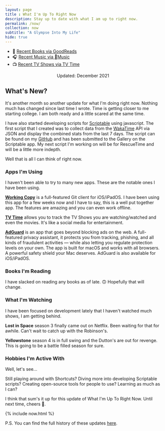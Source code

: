 ```yaml
--- 
layout: page
title : What I'm Up To Right Now
description: Stay up to date with what I am up to right now.
permalink: /now/
collection: now
subtitle: "A Glympse Into My Life" 
hide: true
---
```


- 📖 [Recent Books via GoodReads](https://www.goodreads.com/kylereddoch)
- 🎧 [Recent Music via Music](https://itunes.apple.com/profile/kylereddoch)
- 📺 [Recent TV Shows via TV Time](https://www.tvtime.com/en/kylereddoch)

<div style="width: 100%; text-align: center;">Updated: December 2021</div>

## What's New?

It's another month so another update for what I'm doing right now. Nothing much has changed since last time I wrote. Time is getting closer to me starting college. I am both ready and a little scared at the same time.

I have also started developing scripts for [Scriptable](https://scriptable.app) using javascript. The first script that I created was to collect data from the [WakaTime](https://wakatime.com) API via JSON and display the combined stats from the last 7 days. The script can be found on my [GitHub](https://github.com/kylereddoch/scriptable) and has been submitted to the Gallery on the Scriptable app. My next script I'm working on will be for RescueTime and will be a little more indepth.

Well that is all I can think of right now.

### Apps I'm Using

I haven't been able to try to many new apps.  These are the notable ones I have been using.

**[Working Copy](https://workingcopyapp.com)** is a full-featured Git client for iOS/iPadOS.  I have been using this app for a few weeks now and I have to say, this is a well put together app. The features are amazing and you can even work offline.

**[TV Time](https://www.tvtime.com)** allows you to track the TV Shows you are watching/watched and even the movies. It's like a social media for entertainment.

**[AdGuard](https://adguard.com/en/welcome.html)** is an app that goes beyond blocking ads on the web. A full-featured privacy assistant, it protects you from tracking, phishing, and all kinds of fraudulent activities — while also letting you regulate protection levels on your own. The app is built for macOS and works with all browsers. A powerful safety shield your Mac deserves. AdGuard is also available for iOS/iPadOS.

### Books I'm Reading

I have slacked on reading any books as of late. 🙃 Hopefully that will change.

### What I'm Watching

I have been focused on development lately that I haven't watched much shows, I am getting behind.

**Lost in Space** season 3 finally came out on Netflix. Been waiting for that for awhile. Can't wait to catch up with the Robinson's.

**Yellowstone** season 4 is in full swing and the Dutton's are out for revenge. This is going to be a battle filled season for sure.

### Hobbies I'm Active With

Well, let's see...

Still playing around with Shortcuts? Diving more into developing Scriptable scripts? Creating open-source tools for people to use? Learning as much as I can?

I think that sum's it up for this update of What I'm Up To Right Now. Until next time, cheers 🍻.

{% include now.html %}

P.S. You can find the full history of these updates [here](https://www.kylereddoch.me/tags/#now).
